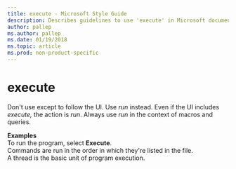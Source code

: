 ```yaml
---
title: execute - Microsoft Style Guide
description: Describes guidelines to use 'execute' in Microsoft documents and provides alternate examples.
author: pallep
ms.author: pallep
ms.date: 01/19/2018
ms.topic: article
ms.prod: non-product-specific
---
```


# execute

Don't use except to follow the UI. Use *run* instead. Even if the UI includes *execute,* the action is *run*. Always use *run* in the context of macros and queries.

**Examples**  
To run the program, select **Execute**.  
Commands are run in the order in which they're listed in the file.  
A thread is the basic unit of program execution.
